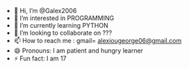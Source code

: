 - 👋 Hi, I’m @Galex2006
- 👀 I’m interested in PROGRAMMING
- 🌱 I’m currently learning PYTHON
- 💞️ I’m looking to collaborate on ???
- 📫 How to reach me : gmail= alexiougeorge06@gmail.com
- 😄 Pronouns: I am patient and hungry learner
- ⚡ Fun fact: I am 17


